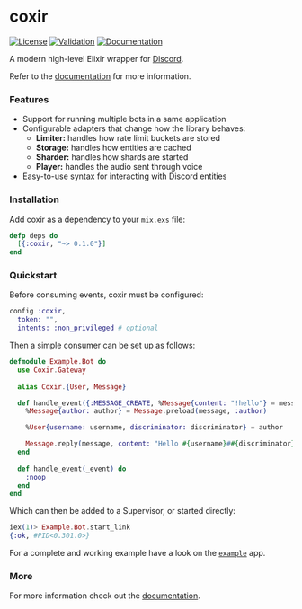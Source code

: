 # coxir

[![License](https://img.shields.io/github/license/satom99/coxir.svg)](https://github.com/satom99/coxir/blob/master/LICENSE)
[![Validation](https://github.com/satom99/coxir2/actions/workflows/validation.yml/badge.svg)](https://github.com/satom99/coxir2/actions/workflows/validation.yml)
[![Documentation](https://github.com/satom99/coxir2/actions/workflows/documentation.yml/badge.svg)](https://github.com/satom99/coxir2/actions/workflows/documentation.yml)

A modern high-level Elixir wrapper for [Discord](https://discord.com).

Refer to the [documentation](https://satom99.github.io/coxir2) for more information.

### Features

- Support for running multiple bots in a same application
- Configurable adapters that change how the library behaves:
  - **Limiter:** handles how rate limit buckets are stored
  - **Storage:** handles how entities are cached
  - **Sharder:** handles how shards are started
  - **Player:** handles the audio sent through voice
- Easy-to-use syntax for interacting with Discord entities

### Installation

Add coxir as a dependency to your `mix.exs` file:

```elixir
defp deps do
  [{:coxir, "~> 0.1.0"}]
end
```

### Quickstart

Before consuming events, coxir must be configured:

```elixir
config :coxir,
  token: "",
  intents: :non_privileged # optional
```

Then a simple consumer can be set up as follows:

```elixir
defmodule Example.Bot do
  use Coxir.Gateway
  
  alias Coxir.{User, Message}

  def handle_event({:MESSAGE_CREATE, %Message{content: "!hello"} = message}) do
    %Message{author: author} = Message.preload(message, :author)

    %User{username: username, discriminator: discriminator} = author

    Message.reply(message, content: "Hello #{username}##{discriminator}!")
  end
  
  def handle_event(_event) do
    :noop
  end
end
```

Which can then be added to a Supervisor, or started directly:

```elixir
iex(1)> Example.Bot.start_link
{:ok, #PID<0.301.0>}
```

For a complete and working example have a look on the [`example`](https://github.com/satom99/coxir2/tree/master/example) app.

### More

For more information check out the [documentation](https://satom99.github.io/coxir2).
